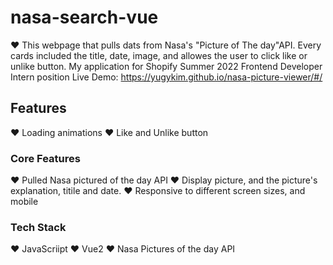 # nasa-search-vue
❤ This webpage that pulls dats from Nasa's "Picture of The day"API. Every cards included the title, date, image, and allowes the user to click like or unlike button.
My application for Shopify Summer 2022 Frontend Developer Intern position
Live Demo: https://yugykim.github.io/nasa-picture-viewer/#/


## Features
❤ Loading animations
❤ Like and Unlike button


### Core Features
❤ Pulled Nasa pictured of the day API
❤ Display picture, and the picture's explanation, titile and date.
❤ Responsive to different screen sizes, and mobile

### Tech Stack
❤ JavaScriipt
❤ Vue2
❤ Nasa Pictures of the day API
